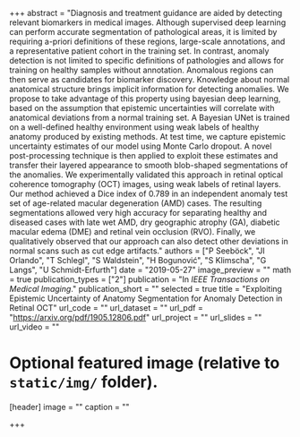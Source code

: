 +++
abstract = "Diagnosis and treatment guidance are aided by detecting relevant biomarkers in medical images. Although supervised deep learning can perform accurate segmentation of pathological areas, it is limited by requiring a-priori definitions of these regions, large-scale annotations, and a representative patient cohort in the training set. In contrast, anomaly detection is not limited to specific definitions of pathologies and allows for training on healthy samples without annotation. Anomalous regions can then serve as candidates for biomarker discovery. Knowledge about normal anatomical structure brings implicit information for detecting anomalies. We propose to take advantage of this property using bayesian deep learning, based on the assumption that epistemic uncertainties will correlate with anatomical deviations from a normal training set. A Bayesian UNet is trained on a well-defined healthy environment using weak labels of healthy anatomy produced by existing methods. At test time, we capture epistemic uncertainty estimates of our model using Monte Carlo dropout. A novel post-processing technique is then applied to exploit these estimates and transfer their layered appearance to smooth blob-shaped segmentations of the anomalies. We experimentally validated this approach in retinal optical coherence tomography (OCT) images, using weak labels of retinal layers. Our method achieved a Dice index of 0.789 in an independent anomaly test set of age-related macular degeneration (AMD) cases. The resulting segmentations allowed very high accuracy for separating healthy and diseased cases with late wet AMD, dry geographic atrophy (GA), diabetic macular edema (DME) and retinal vein occlusion (RVO). Finally, we qualitatively observed that our approach can also detect other deviations in normal scans such as cut edge artifacts."
authors = ["P Seeböck", "JI Orlando", "T Schlegl", "S Waldstein", "H Bogunović", "S Klimscha", "G Langs", "U Schmidt-Erfurth"]
date = "2019-05-27"
image_preview = ""
math = true
publication_types = ["2"]
publication = "In *IEEE Transactions on Medical Imaging*."
publication_short = ""
selected = true
title = "Exploiting Epistemic Uncertainty of Anatomy Segmentation for Anomaly Detection in Retinal OCT"
url_code = ""
url_dataset = ""
url_pdf = "https://arxiv.org/pdf/1905.12806.pdf"
url_project = ""
url_slides = ""
url_video = ""

# Optional featured image (relative to `static/img/` folder).
[header]
image = ""
caption = ""


+++
